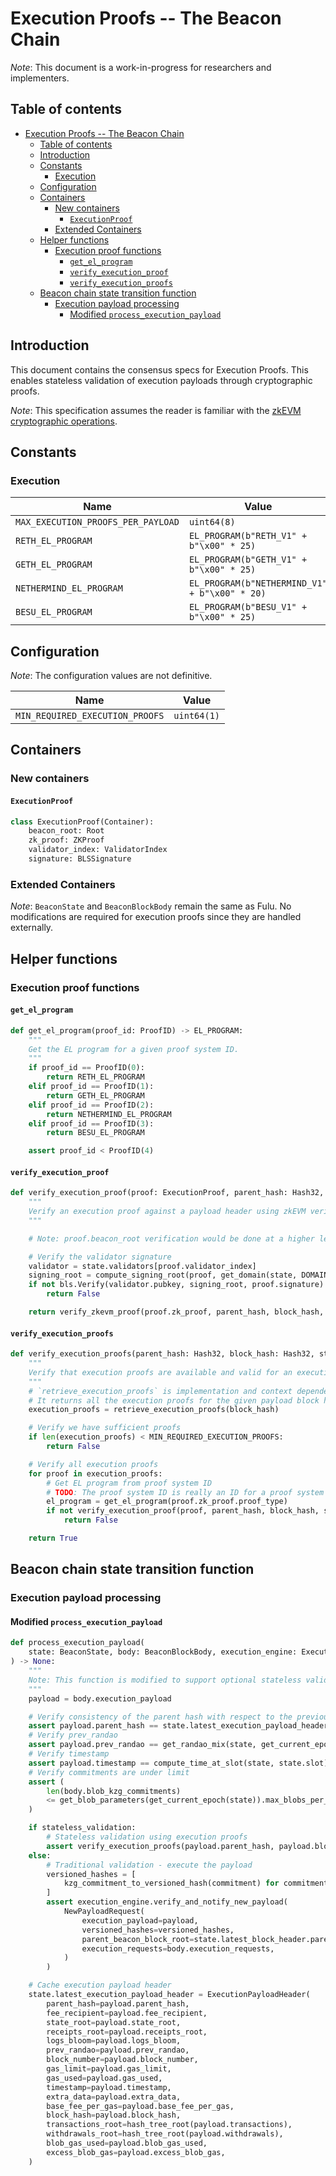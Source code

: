 # Execution Proofs -- The Beacon Chain

*Note*: This document is a work-in-progress for researchers and implementers.

## Table of contents

<!-- mdformat-toc start --slug=github --no-anchors --maxlevel=6 --minlevel=1 -->

- [Execution Proofs -- The Beacon Chain](#execution-proofs----the-beacon-chain)
  - [Table of contents](#table-of-contents)
  - [Introduction](#introduction)
  - [Constants](#constants)
    - [Execution](#execution)
  - [Configuration](#configuration)
  - [Containers](#containers)
    - [New containers](#new-containers)
      - [`ExecutionProof`](#executionproof)
    - [Extended Containers](#extended-containers)
  - [Helper functions](#helper-functions)
    - [Execution proof functions](#execution-proof-functions)
      - [`get_el_program`](#get_el_program)
      - [`verify_execution_proof`](#verify_execution_proof)
      - [`verify_execution_proofs`](#verify_execution_proofs)
  - [Beacon chain state transition function](#beacon-chain-state-transition-function)
    - [Execution payload processing](#execution-payload-processing)
      - [Modified `process_execution_payload`](#modified-process_execution_payload)

<!-- mdformat-toc end -->

## Introduction

This document contains the consensus specs for Execution Proofs. This enables stateless validation of execution payloads through cryptographic proofs.

*Note*: This specification assumes the reader is familiar with the [zkEVM cryptographic operations](./zkevm.md).

## Constants

### Execution

| Name                                    | Value             |
| --------------------------------------- | ----------------- |
| `MAX_EXECUTION_PROOFS_PER_PAYLOAD`     | `uint64(8)`       |
| `RETH_EL_PROGRAM`                      | `EL_PROGRAM(b"RETH_V1" + b"\x00" * 25)` |
| `GETH_EL_PROGRAM`                      | `EL_PROGRAM(b"GETH_V1" + b"\x00" * 25)` |
| `NETHERMIND_EL_PROGRAM`                | `EL_PROGRAM(b"NETHERMIND_V1" + b"\x00" * 20)` |
| `BESU_EL_PROGRAM`                      | `EL_PROGRAM(b"BESU_V1" + b"\x00" * 25)` |

## Configuration

*Note*: The configuration values are not definitive.

| Name                             | Value                           |
| -------------------------------- | ------------------------------- |
| `MIN_REQUIRED_EXECUTION_PROOFS`  | `uint64(1)`                     |

## Containers

### New containers

#### `ExecutionProof`

```python
class ExecutionProof(Container):
    beacon_root: Root
    zk_proof: ZKProof
    validator_index: ValidatorIndex
    signature: BLSSignature
```

### Extended Containers

*Note*: `BeaconState` and `BeaconBlockBody` remain the same as Fulu. No modifications are required for execution proofs since they are handled externally.

## Helper functions

### Execution proof functions

#### `get_el_program`

```python
def get_el_program(proof_id: ProofID) -> EL_PROGRAM:
    """
    Get the EL program for a given proof system ID.
    """
    if proof_id == ProofID(0):
        return RETH_EL_PROGRAM
    elif proof_id == ProofID(1):
        return GETH_EL_PROGRAM
    elif proof_id == ProofID(2):
        return NETHERMIND_EL_PROGRAM
    elif proof_id == ProofID(3):
        return BESU_EL_PROGRAM

    assert proof_id < ProofID(4)
```

#### `verify_execution_proof`

```python
def verify_execution_proof(proof: ExecutionProof, parent_hash: Hash32, block_hash: Hash32, state: BeaconState, el_program: EL_PROGRAM) -> bool:
    """
    Verify an execution proof against a payload header using zkEVM verification.
    """

    # Note: proof.beacon_root verification would be done at a higher level

    # Verify the validator signature
    validator = state.validators[proof.validator_index]
    signing_root = compute_signing_root(proof, get_domain(state, DOMAIN_EXECUTION_PROOF))
    if not bls.Verify(validator.pubkey, signing_root, proof.signature):
        return False

    return verify_zkevm_proof(proof.zk_proof, parent_hash, block_hash, el_program)
```

#### `verify_execution_proofs`

```python
def verify_execution_proofs(parent_hash: Hash32, block_hash: Hash32, state: BeaconState) -> bool:
    """
    Verify that execution proofs are available and valid for an execution payload.
    """
    # `retrieve_execution_proofs` is implementation and context dependent
    # It returns all the execution proofs for the given payload block hash
    execution_proofs = retrieve_execution_proofs(block_hash)

    # Verify we have sufficient proofs
    if len(execution_proofs) < MIN_REQUIRED_EXECUTION_PROOFS:
        return False

    # Verify all execution proofs
    for proof in execution_proofs:
        # Get EL program from proof system ID
        # TODO: The proof system ID is really an ID for a proof system and EL combination
        el_program = get_el_program(proof.zk_proof.proof_type)
        if not verify_execution_proof(proof, parent_hash, block_hash, state, el_program):
            return False

    return True
```

## Beacon chain state transition function

### Execution payload processing

#### Modified `process_execution_payload`

```python
def process_execution_payload(
    state: BeaconState, body: BeaconBlockBody, execution_engine: ExecutionEngine, stateless_validation: bool = False
) -> None:
    """
    Note: This function is modified to support optional stateless validation with execution proofs.
    """
    payload = body.execution_payload

    # Verify consistency of the parent hash with respect to the previous execution payload header
    assert payload.parent_hash == state.latest_execution_payload_header.block_hash
    # Verify prev_randao
    assert payload.prev_randao == get_randao_mix(state, get_current_epoch(state))
    # Verify timestamp
    assert payload.timestamp == compute_time_at_slot(state, state.slot)
    # Verify commitments are under limit
    assert (
        len(body.blob_kzg_commitments)
        <= get_blob_parameters(get_current_epoch(state)).max_blobs_per_block
    )

    if stateless_validation:
        # Stateless validation using execution proofs
        assert verify_execution_proofs(payload.parent_hash, payload.block_hash, state)
    else:
        # Traditional validation - execute the payload
        versioned_hashes = [
            kzg_commitment_to_versioned_hash(commitment) for commitment in body.blob_kzg_commitments
        ]
        assert execution_engine.verify_and_notify_new_payload(
            NewPayloadRequest(
                execution_payload=payload,
                versioned_hashes=versioned_hashes,
                parent_beacon_block_root=state.latest_block_header.parent_root,
                execution_requests=body.execution_requests,
            )
        )

    # Cache execution payload header
    state.latest_execution_payload_header = ExecutionPayloadHeader(
        parent_hash=payload.parent_hash,
        fee_recipient=payload.fee_recipient,
        state_root=payload.state_root,
        receipts_root=payload.receipts_root,
        logs_bloom=payload.logs_bloom,
        prev_randao=payload.prev_randao,
        block_number=payload.block_number,
        gas_limit=payload.gas_limit,
        gas_used=payload.gas_used,
        timestamp=payload.timestamp,
        extra_data=payload.extra_data,
        base_fee_per_gas=payload.base_fee_per_gas,
        block_hash=payload.block_hash,
        transactions_root=hash_tree_root(payload.transactions),
        withdrawals_root=hash_tree_root(payload.withdrawals),
        blob_gas_used=payload.blob_gas_used,
        excess_blob_gas=payload.excess_blob_gas,
    )
```